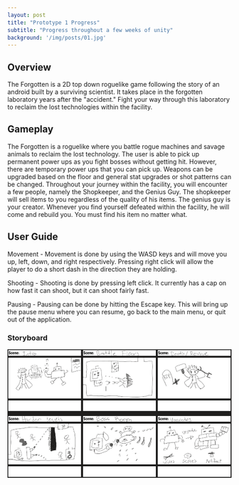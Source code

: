 ```yaml
---
layout: post
title: "Prototype 1 Progress"
subtitle: "Progress throughout a few weeks of unity"
background: '/img/posts/01.jpg'
---
```


## Overview

The Forgotten is a 2D top down roguelike game following the story of an android built by a surviving scientist. It takes place in the forgotten laboratory years after the "accident." Fight your way through this laboratory to reclaim the lost technologies within the facility. 

## Gameplay

The Forgotten is a roguelike where you battle rogue machines and savage animals to reclaim the lost technology. The user is able to pick up permanent power ups as you fight bosses without getting hit. However, there are temporary power ups that you can pick up. Weapons can be upgraded based on the floor and general stat upgrades or shot patterns can be changed. Throughout your journey within the facility, you will encounter a few people, namely the Shopkeeper, and the Genius Guy. The shopkeeper will sell items to you regardless of the quality of his items. The genius guy is your creator. Whenever you find yourself defeated within the facility, he will come and rebuild you. You must find his item no matter what. 

## User Guide

Movement - Movement is done by using the WASD keys and will move you up, left, down, and right respectively. Pressing right click will allow the player to do a short dash in the direction they are holding.

Shooting - Shooting is done by pressing left click. It currently has a cap on how fast it can shoot, but it can shoot fairly fast. 

Pausing - Pausing can be done by hitting the Escape key. This will bring up the pause menu where you can resume, go back to the main menu, or quit out of the application. 


### Storyboard


![](/img\posts\prototype-1\StoryBoard.png)
